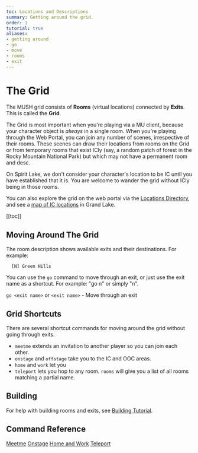 ```yaml
---
toc: Locations and Descriptions
summary: Getting around the grid.
order: 1
tutorial: true
aliases:
- getting around
- go
- move
- rooms
- exit
---
```

# The Grid

The MUSH grid consists of **Rooms** (virtual locations) connected by **Exits**.  This is called the **Grid**.

The Grid is most important when you're playing via a MU client, because your character object is _always_ in a single room.  When you're playing through the Web Portal, you can join any number of scenes, irrespective of their rooms. These scenes can draw their locations from rooms on the Grid or from temporary rooms that exist ICly (say, a random patch of forest in the Rocky Mountain National Park) but which may not have a permanent room and desc.

On Spirit Lake, we don't consider your character's location to be IC until you have established that it is. You are welcome to wander the grid without ICly being in those rooms.

You can also explore the grid on the web portal via the [Locations Directory](/locations), and see a [map of IC locations](https://www.google.com/maps/d/u/0/viewer?mid=1Iw2hd57g__fAY9PugKUXtnTLRSiVzZ3B&ll=40.25257593479522%2C-105.83243883803587&z=15) in Grand Lake. 

[[toc]]

## Moving Around The Grid

The room description shows available exits and their destinations.  For example:

      [N] Green Hills

You can use the `go` command to move through an exit, or just use the exit name as a shortcut.  For example:  "go n" or simply "n".

`go <exit name>` or `<exit name>` - Move through an exit

## Grid Shortcuts

There are several shortcut commands for moving around the grid without going through exits.

* `meetme` extends an invitation to another player so you can join each other.
* `onstage` and `offstage` take you to the IC and OOC areas.
* `home` and `work` let you
* `teleport` lets you hop to any room. `rooms` will give you a list of all rooms matching a partial name.

## Building

For help with building rooms and exits, see [Building Tutorial](/help/building_tutorial).

## Command Reference

[Meetme](/help/meetme)
[Onstage](/help/onstage)
[Home and Work](/help/home)
[Teleport](/help/teleport)
